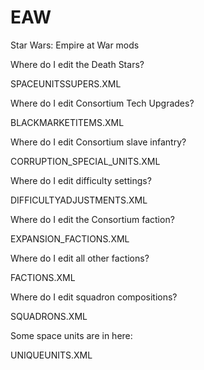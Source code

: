 # EAW
Star Wars: Empire at War mods

Where do I edit the Death Stars?

SPACEUNITSSUPERS.XML

Where do I edit Consortium Tech Upgrades?

BLACKMARKETITEMS.XML

Where do I edit Consortium slave infantry?

CORRUPTION_SPECIAL_UNITS.XML

Where do I edit difficulty settings?

DIFFICULTYADJUSTMENTS.XML

Where do I edit the Consortium faction?

EXPANSION_FACTIONS.XML

Where do I edit all other factions?

FACTIONS.XML

Where do I edit squadron compositions?

SQUADRONS.XML

Some space units are in here:

UNIQUEUNITS.XML